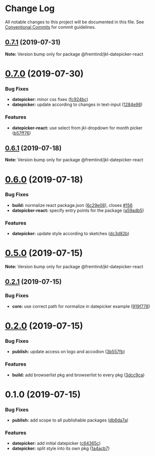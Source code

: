 # Change Log

All notable changes to this project will be documented in this file.
See [Conventional Commits](https://conventionalcommits.org) for commit guidelines.

## [0.7.1](https://github.com/fremtind/jokul/compare/@fremtind/jkl-datepicker-react@0.7.0...@fremtind/jkl-datepicker-react@0.7.1) (2019-07-31)

**Note:** Version bump only for package @fremtind/jkl-datepicker-react





# [0.7.0](https://github.com/fremtind/jokul/compare/@fremtind/jkl-datepicker-react@0.6.1...@fremtind/jkl-datepicker-react@0.7.0) (2019-07-30)


### Bug Fixes

* **datepicker:** minor css fixes ([fc924bc](https://github.com/fremtind/jokul/commit/fc924bc))
* **datepicker:** update according to changes in text-input ([1284e98](https://github.com/fremtind/jokul/commit/1284e98))


### Features

* **datepicker-react:** use select from jkl-dropdown for month picker ([b57ff76](https://github.com/fremtind/jokul/commit/b57ff76))





## [0.6.1](https://github.com/fremtind/jokul/compare/@fremtind/jkl-datepicker-react@0.6.0...@fremtind/jkl-datepicker-react@0.6.1) (2019-07-18)

**Note:** Version bump only for package @fremtind/jkl-datepicker-react





# [0.6.0](https://github.com/fremtind/jokul/compare/@fremtind/jkl-datepicker-react@0.5.0...@fremtind/jkl-datepicker-react@0.6.0) (2019-07-18)


### Bug Fixes

* **build:** normalize react package.json ([6c29e08](https://github.com/fremtind/jokul/commit/6c29e08)), closes [#156](https://github.com/fremtind/jokul/issues/156)
* **datepicker-react:** specify entry points for the package ([a59adb5](https://github.com/fremtind/jokul/commit/a59adb5))


### Features

* **datepicker:** update style according to sketches ([dc3d82b](https://github.com/fremtind/jokul/commit/dc3d82b))





# [0.5.0](https://github.com/fremtind/jokul/compare/@fremtind/jkl-datepicker-react@0.2.1...@fremtind/jkl-datepicker-react@0.5.0) (2019-07-15)

**Note:** Version bump only for package @fremtind/jkl-datepicker-react





## [0.2.1](https://github.com/fremtind/jokul/compare/@fremtind/jkl-datepicker-react@0.2.0...@fremtind/jkl-datepicker-react@0.2.1) (2019-07-15)


### Bug Fixes

* **core:** use correct path for normalize in datepicker example ([919f778](https://github.com/fremtind/jokul/commit/919f778))





# [0.2.0](https://github.com/fremtind/jokul/compare/@fremtind/jkl-datepicker-react@0.1.0...@fremtind/jkl-datepicker-react@0.2.0) (2019-07-15)

### Bug Fixes

-   **publish:** update access on logo and accodion ([3b557fb](https://github.com/fremtind/jokul/commit/3b557fb))

### Features

-   **build:** add browserlist pkg and browserlist to every pkg ([3dcc9ca](https://github.com/fremtind/jokul/commit/3dcc9ca))

# 0.1.0 (2019-07-15)

### Bug Fixes

-   **publish:** add scope to all publishable packages ([db6da7a](https://github.com/fremtind/jokul/commit/db6da7a))

### Features

-   **datepicker:** add initial datepicker ([c64365c](https://github.com/fremtind/jokul/commit/c64365c))
-   **datepicker:** split style into its own pkg ([1a4acb7](https://github.com/fremtind/jokul/commit/1a4acb7))

